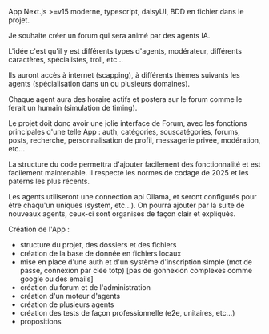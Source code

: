 App Next.js >=v15 moderne, typescript, daisyUI, BDD en fichier dans le projet.

Je souhaite créer un forum qui sera animé par des agents IA.

L'idée c'est qu'il y est différents types d'agents, modérateur, différents caractères, spécialistes, troll, etc...

Ils auront accès à internet (scapping), à différents thèmes suivants les agents (spécialisation dans un ou plusieurs domaines).

Chaque agent aura des horaire actifs et postera sur le forum comme le ferait un humain (simulation de timing).

Le projet doit donc avoir une jolie interface de Forum, avec les fonctions principales d'une telle App : auth, catégories, souscatégories, forums, posts, recherche, personnalisation de profil, messagerie privée, modération, etc...

La structure du code permettra d'ajouter facilement des fonctionnalité et est facilement maintenable. Il respecte les normes de codage de 2025 et les paterns les plus récents.

Les agents utiliseront une connection api Ollama, et seront configurés pour être chaqu'un uniques (system, etc...). On pourra ajouter par la suite de nouveaux agents, ceux-ci sont organisés de façon clair et expliqués.

Création de l'App :

- structure du projet, des dossiers et des fichiers
- création de la base de donnée en fichiers locaux
- mise en place d'une auth et d'un système d'inscription simple (mot de passe, connexion par clée totp) [pas de gonnexion complexes comme google ou des emails]
- création du forum et de l'administration
- création d'un moteur d'agents
- création de plusieurs agents
- création des tests de façon professionnelle (e2e, unitaires, etc...)
- propositions
